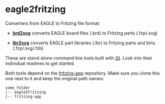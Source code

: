 # eagle2fritzing

Converters from EAGLE to Fritzing file format:

*  [**brd2svg**](https://github.com/fritzing/eagle2fritzing/tree/master/brd2svg) converts EAGLE board files (.brd) to Fritzing parts (.fzp/.svg)

*  [**lbr2svg**](https://github.com/fritzing/eagle2fritzing/tree/master/lbr2svg) converts EAGLE part libraries (.lbr) to Fritzing parts and bins (.fzp/.svg/.fzb)

These are stand-alone command line tools built with [Qt](http://www.qt.io). Look into their individual readmes to get started.

Both tools depend on the [fritzing-app](https://github.com/fritzing/fritzing-app) repository. Make sure you clone this one next to it and keep the original path names:

    some_folder
    |-- eagle2fritzing
    |-- fritzing-app
